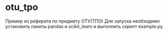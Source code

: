# otu_tpo

Пример из реферата по предмету ОТУ(ТПО)
Для запуска необходимо установить пакеты pandas и scikit_learn и выполнить скрипт example.py
